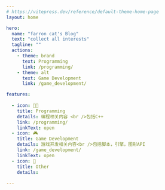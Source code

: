 ```yaml
---
# https://vitepress.dev/reference/default-theme-home-page
layout: home

hero:
  name: "farron cat's Blog"
  text: "collect all interests"
  tagline: ""
  actions:
    - theme: brand
      text: Programming
      link: /programming/
    - theme: alt
      text: Game Development
      link: /game_development/

features:
  
  - icon: 👩‍💻
    title: Programming
    details: 编程相关内容 <br />包括C++
    link: /programming/
    linkText: open
  - icon: 🎮
    title: Game Development
    details: 游戏开发相关内容<br />包括脚本，引擎，图形API
    link: /game_development/
    linkText: open
  - icon: 🎈
    title: Other
    details: 
    
---
```


